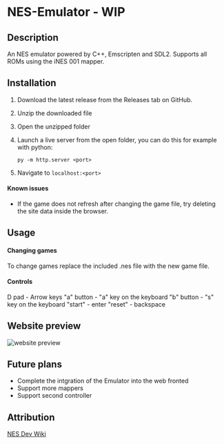 NES-Emulator - WIP
===========

Description
-------------
An NES emulator powered by C++, Emscripten and SDL2. Supports all ROMs using the iNES 001 mapper.

Installation
--------------
1. Download the latest release from the Releases tab on GitHub.
2. Unzip the downloaded file
3. Open the unzipped folder
4. Launch a live server from the open folder, you can do this for example with python:

       py -m http.server <port>
   
6. Navigate to `localhost:<port>`

#### Known issues
* If the game does not refresh after changing the game file, try deleting the site data inside the browser.

Usage
------
#### Changing games
To change games replace the included .nes file with the new game file.

#### Controls
D pad - Arrow keys
"a" button - "a" key on the keyboard 
"b" button - "s" key on the keyboard
"start" - enter
"reset" - backspace


Website preview
----------------
![website preview](https://i.imgur.com/T6yPg6O.png)

Future plans
----------------------
* Complete the intgration of the Emulator into the web fronted
* Support more mappers
* Support second controller

Attribution
---------------
[NES Dev Wiki](https://www.nesdev.org/)
